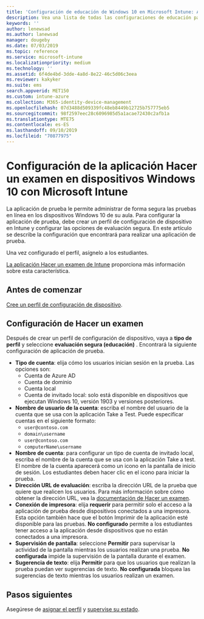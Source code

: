 ```yaml
---
title: 'Configuración de educación de Windows 10 en Microsoft Intune: Azure | Microsoft Docs'
description: Vea una lista de todas las configuraciones de educación para dispositivos Windows 10. Use estas configuraciones en un perfil de configuración de dispositivo con la aplicación Hacer un examen, elija cómo los usuarios o alumnos inician sesión, supervise la pantalla durante el examen y mucho más en Intune.
keywords: ''
author: lenewsad
ms.author: lanewsad
manager: dougeby
ms.date: 07/03/2019
ms.topic: reference
ms.service: microsoft-intune
ms.localizationpriority: medium
ms.technology: ''
ms.assetid: 6f4de4bd-3dde-4a8d-8e22-46c5d06c3eea
ms.reviewer: kakyker
ms.suite: ems
search.appverid: MET150
ms.custom: intune-azure
ms.collection: M365-identity-device-management
ms.openlocfilehash: 07d3488d509339fc48eb8449b12725b757775eb5
ms.sourcegitcommit: 98f2597eec28c6096985d5a1acae72430c2afb1a
ms.translationtype: MTE75
ms.contentlocale: es-ES
ms.lasthandoff: 09/10/2019
ms.locfileid: "70877975"
---
```

# <a name="configure-the-take-a-test-app-on-windows-10-devices-using-intune"></a>Configuración de la aplicación Hacer un examen en dispositivos Windows 10 con Microsoft Intune

La aplicación de prueba le permite administrar de forma segura las pruebas en línea en los dispositivos Windows 10 de su aula. Para configurar la aplicación de prueba, debe crear un perfil de configuración de dispositivo en Intune y configurar las opciones de evaluación segura. En este artículo se describe la configuración que encontrará para realizar una aplicación de prueba. 

Una vez configurado el perfil, asígnelo a los estudiantes. 

[La aplicación Hacer un examen de Intune](education-settings-configure.md) proporciona más información sobre esta característica.

## <a name="before-you-begin"></a>Antes de comenzar

[Cree un perfil de configuración de dispositivo](education-settings-configure.md#create-a-device-profile).

## <a name="take-a-test-settings"></a>Configuración de Hacer un examen
Después de crear un perfil de configuración de dispositivo, vaya a **tipo de perfil** y seleccione **evaluación segura (educación)** . Encontrará la siguiente configuración de aplicación de prueba. 


- **Tipo de cuenta**: elija cómo los usuarios inician sesión en la prueba. Las opciones son:
  - Cuenta de Azure AD
  - Cuenta de dominio
  - Cuenta local
  - Cuenta de invitado local: solo está disponible en dispositivos que ejecutan Windows 10, versión 1903 y versiones posteriores.    
- **Nombre de usuario de la cuenta**: escriba el nombre del usuario de la cuenta que se usa con la aplicación Take a Test. Puede especificar cuentas en el siguiente formato:
  - `user@contoso.com`
  - `domain\username`
  - `user@contoso.com`
  - `computerName\username`
- **Nombre de cuenta**: para configurar un tipo de cuenta de invitado local, escriba el nombre de la cuenta que se usa con la aplicación Take a test. El nombre de la cuenta aparecerá como un icono en la pantalla de inicio de sesión. Los estudiantes deben hacer clic en el icono para iniciar la prueba.  
- **Dirección URL de evaluación**: escriba la dirección URL de la prueba que quiere que realicen los usuarios. Para más información sobre cómo obtener la dirección URL, vea la [documentación de Hacer un examen](https://docs.microsoft.com/education/windows/take-tests-in-windows-10).
- **Conexión de impresora**: elija **requerir** para permitir solo el acceso a la aplicación de prueba desde dispositivos conectados a una impresora. Esta opción también hace que el botón Imprimir de la aplicación esté disponible para las pruebas. **No configurado** permite a los estudiantes tener acceso a la aplicación desde dispositivos que no están conectados a una impresora.  
- **Supervisión de pantalla**: seleccione **Permitir** para supervisar la actividad de la pantalla mientras los usuarios realizan una prueba. **No configurada** impide la supervisión de la pantalla durante el examen.
- **Sugerencia de texto**: elija **Permitir** para que los usuarios que realizan la prueba puedan ver sugerencias de texto. **No configurada** bloquea las sugerencias de texto mientras los usuarios realizan un examen.

## <a name="next-steps"></a>Pasos siguientes

Asegúrese de [asignar el perfil](device-profile-assign.md) y [supervise su estado](device-profile-monitor.md).
